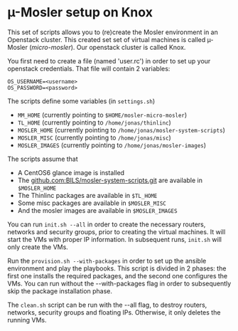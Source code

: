 # µ-Mosler setup on Knox

This set of scripts allows you to (re)create the Mosler environment in an Openstack cluster.
This created set set of virtual machines is called µ-Mosler (*micro-mosler*). Our openstack cluster is called Knox.

You first need to create a file (named 'user.rc') in order to set up your openstack credentials. That file will contain 2 variables:

	OS_USERNAME=<username>
	OS_PASSWORD=<password>

The scripts define some variables (in `settings.sh`)
* `MM_HOME` (currently pointing to `$HOME/mosler-micro-mosler`)
* `TL_HOME` (currently pointing to `/home/jonas/thinlinc`)
* `MOSLER_HOME` (currently pointing to `/home/jonas/mosler-system-scripts`)
* `MOSLER_MISC` (currently pointing to `/home/jonas/misc`)
* `MOSLER_IMAGES` (currently pointing to `/home/jonas/mosler-images`)

The scripts assume that 
* A CentOS6 glance image is installed
* The [github.com:BILS/mosler-system-scripts.git](mosler-system-scripts) are available in `$MOSLER_HOME`
* The Thinlinc packages are available in `$TL_HOME`
* Some misc packages are available in `$MOSLER_MISC`
* And the mosler images are available in `$MOSLER_IMAGES`

You can run `init.sh --all` in order to create the necessary routers,
networks and security groups, prior to creating the virtual machines.
It will start the VMs with proper IP information. In subsequent runs,
`init.sh` will only create the VMs.

Run the `provision.sh --with-packages` in order to set up the ansible
environment and play the playbooks. This script is divided in 2
phases: the first one installs the required packages, and the second
one configures the VMs. You can run without the --with-packages flag
in order to subsequently skip the package installation phase.

The `clean.sh` script can be run with the --all flag, to destroy
routers, networks, security groups and floating IPs.  Otherwise, it
only deletes the running VMs.
